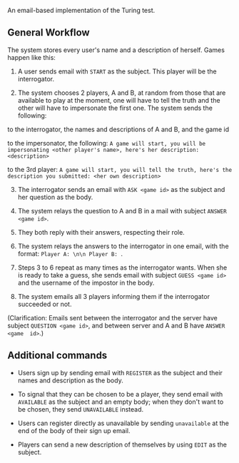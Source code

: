 An email-based implementation of the Turing test.

## General Workflow

The system stores every user's name and a description of herself. Games happen 
like this:

1. A user sends email with `START` as the subject. This player will be the 
interrogator.

2. The system chooses 2 players, A and B, at random from those that are 
available to play at the moment, one will have to tell the truth and the other 
will have to impersonate the first one. The system sends the following:

to the interrogator, the names and descriptions of A and B, and the game id

to the impersonator, the following: `A game will start, you will be 
impersonating <other player's name>, here's her description: <description>`

to the 3rd player: `A game will start, you will tell the truth, here's the 
description you submitted: <her own description>`

3. The interrogator sends an email with `ASK <game id>` as the subject and her 
question as the body.

4. The system relays the question to A and B in a mail with subject `ANSWER 
<game id>`.

5. They both reply with their answers, respecting their role.

6. The system relays the answers to the interrogator in one email, with the 
format: `Player A: \n\n Player B: `.

7. Steps 3 to 6 repeat as many times as the interrogator wants. When she is 
   ready to take a guess, she sends email with subject `GUESS <game id>` and 
the username of the impostor in the body.

8. The system emails all 3 players informing them if the interrogator succeeded 
or not.

(Clarification: Emails sent between the interrogator and the server have 
subject `QUESTION <game id>`, and between server and A and B have `ANSWER <game 
id>`.)


## Additional commands

* Users sign up by sending email with `REGISTER` as the subject and their names 
  and description as the body.

* To signal that they can be chosen to be a player, they send email with 
  `AVAILABLE` as the subject and an empty body; when they don't want to be 
chosen, they send `UNAVAILABLE` instead.

* Users can register directly as unavailable by sending `unavailable` at the 
  end of the body of their sign up email.

* Players can send a new description of themselves by using `EDIT` as the 
  subject.
